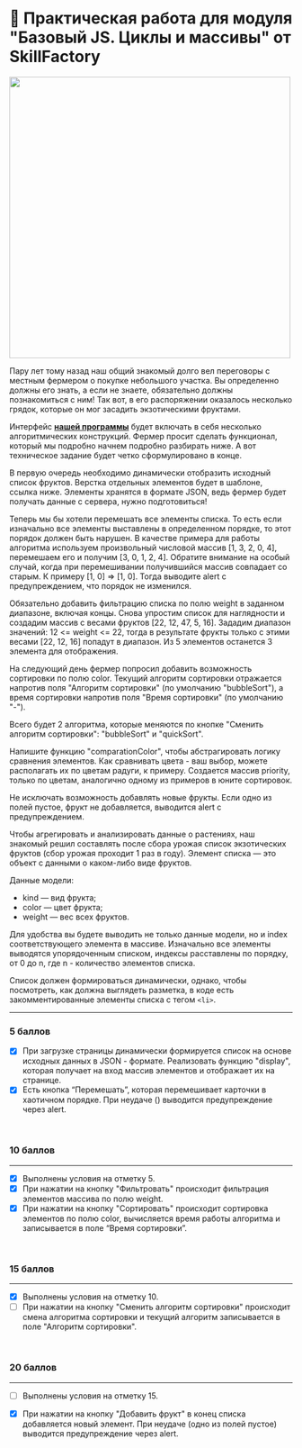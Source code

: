 # 🚀 Практическая работа для модуля<br>"Базовый JS. Циклы и массивы" от SkillFactory

<img src="https://lms.skillfactory.ru/assets/courseware/v1/c840407c9c43fed39d7281144e28c2e5/asset-v1:SkillFactory+PHP-2.0+2020+type@asset+block/undraw_feeling_proud_qne1.svg" style="height:500px ">

Пару лет тому назад наш общий знакомый долго вел переговоры с местным фермером о покупке небольшого участка. Вы определенно должны его знать, а если не знаете, обязательно должны познакомиться с ним! Так вот, в его распоряжении оказалось несколько грядок, которые он мог засадить экзотическими фруктами.

Интерфейс **[нашей программы](/module11/project)** будет включать в себя несколько алгоритмических конструкций. Фермер просит сделать функционал, который мы подробно начнем подробно разбирать ниже. А вот техническое задание будет четко сформулировано в конце.

В первую очередь необходимо динамически отобразить исходный список фруктов. Верстка отдельных элементов будет в шаблоне, ссылка ниже. Элементы хранятся в формате JSON, ведь фермер будет получать данные с сервера, нужно подготовиться!

Теперь мы бы хотели перемешать все элементы списка. То есть если изначально все элементы выставлены в определенном порядке, то этот порядок должен быть нарушен. В качестве примера для работы алгоритма используем произвольный числовой массив [1, 3, 2, 0, 4], перемешаем его и получим [3, 0, 1, 2, 4]. Обратите внимание на особый случай, когда при перемешивании получившийся массив совпадает со старым. К примеру [1, 0] => [1, 0]. Тогда выводите alert с предупреждением, что порядок не изменился.

Обязательно добавить фильтрацию списка по полю weight в заданном диапазоне, включая концы. Снова упростим список для наглядности и создадим массив с весами фруктов [22, 12, 47, 5, 16]. Зададим диапазон значений: 12 <= weight <= 22, тогда в результате фрукты только с этими весами [22, 12, 16] попадут в диапазон. Из 5 элементов останется 3 элемента для отображения.

На следующий день фермер попросил добавить возможность сортировки по полю color. Текущий алгоритм сортировки отражается напротив поля "Алгоритм сортировки" (по умолчанию "bubbleSort"), а время сортировки напротив поля "Время сортировки" (по умолчанию "-").

Всего будет 2 алгоритма, которые меняются по кнопке "Сменить алгоритм сортировки": "bubbleSort" и "quickSort".

Напишите функцию "comparationColor", чтобы абстрагировать логику сравнения элементов. Как сравнивать цвета - ваш выбор, можете располагать их по цветам радуги, к примеру. Создается массив priority, только по цветам, аналогично одному из примеров в юните сортировок.

Не исключать возможность добавлять новые фрукты. Если одно из полей пустое, фрукт не добавляется, выводится alert с предупреждением.

Чтобы агрегировать и анализировать данные о растениях, наш знакомый решил составлять после сбора урожая список экзотических фруктов (сбор урожая проходит 1 раз в году). Элемент списка — это объект с данными о каком-либо виде фруктов.

Данные модели:

- kind — вид фрукта;
- color — цвет фрукта;
- weight — вес всех фруктов.

Для удобства вы будете выводить не только данные модели, но и index соответствующего элемента в массиве. Изначально все элементы выводятся упорядоченным списком, индексы расставлены по порядку, от 0 до n, где n - количество элементов списка.

Список должен формироваться динамически, однако, чтобы посмотреть, как должна выглядеть разметка, в коде есть закомментированные элементы списка с тегом `<li>`.
<hr>

### 5 баллов

- [x] При загрузке страницы динамически формируется список на основе исходных данных в JSON - формате. Реализовать функцию "display", которая получает на вход массив элементов и отображает их на странице.
- [x] Есть кнопка “Перемешать”, которая перемешивает карточки в хаотичном порядке. При неудаче () выводится предупреждение через alert.
<br>

###  10 баллов
<hr>

- [x] Выполнены условия на отметку 5.
- [x] При нажатии на кнопку "Фильтровать" происходит фильтрация элементов массива по полю weight.
- [x] При нажатии на кнопку "Сортировать" происходит сортировка элементов по полю color, вычисляется время работы алгоритма и записывается в поле “Время сортировки”.
<br>

###  15 баллов
<hr>

- [x] Выполнены условия на отметку 10.
- [ ] При нажатии на кнопку "Сменить алгоритм сортировки" происходит смена алгоритма сортировки и текущий алгоритм записывается в поле "Алгоритм сортировки".
<br>

###  20 баллов
<hr>

- [ ] Выполнены условия на отметку 15.
- [x] При нажатии на кнопку "Добавить фрукт" в конец списка добавляется новый элемент. При неудаче (одно из полей пустое) выводится предупреждение через alert.


